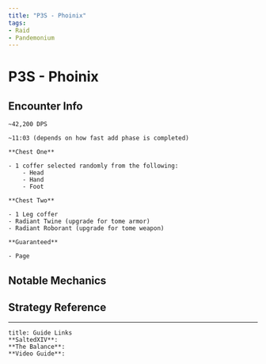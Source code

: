 ```yaml
---
title: "P3S - Phoinix"
tags:
- Raid
- Pandemonium
---
```

# P3S - Phoinix

## Encounter Info

```ad-dps-check
~42,200 DPS
```
```ad-enrage
~11:03 (depends on how fast add phase is completed)
```
```ad-drops
**Chest One**

- 1 coffer selected randomly from the following:
	- Head
	- Hand
	- Foot

**Chest Two**

- 1 Leg coffer
- Radiant Twine (upgrade for tome armor)
- Radiant Roborant (upgrade for tome weapon)

**Guaranteed**

- Page
```

## Notable Mechanics


## Strategy Reference

---

```ad-info
title: Guide Links
**SaltedXIV**:
**The Balance**:
**Video Guide**:
```

